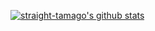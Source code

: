 [![straight-tamago's github stats](https://github-readme-stats.vercel.app/api?username=straight-tamago&show_icons=true&bg_color=00000000)](https://github.com/straight-tamago/github-readme-stats)

